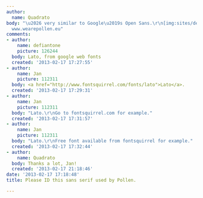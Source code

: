 ```yaml
---
author:
  name: Quadrato
body: "\u2026 very similar to Google\u2019s Open Sans.\r\n[img:sites/default/files/old-images/bild_6136.png]\r\nSource:
  www.wearepollen.eu"
comments:
- author:
    name: defiantone
    picture: 126244
  body: Lato, from google web fonts
  created: '2013-02-17 17:27:55'
- author:
    name: Jan
    picture: 112311
  body: <a href="http://www.fontsquirrel.com/fonts/lato">Lato</a>.
  created: '2013-02-17 17:29:31'
- author:
    name: Jan
    picture: 112311
  body: "Lato.\r\nGo to fontsquirrel.com for example."
  created: '2013-02-17 17:31:57'
- author:
    name: Jan
    picture: 112311
  body: "Lato.\r\nFree font available from fontsquirrel for example."
  created: '2013-02-17 17:32:44'
- author:
    name: Quadrato
  body: Thanks a lot, Jan!
  created: '2013-02-17 21:18:46'
date: '2013-02-17 17:18:48'
title: Please ID this sans serif used by Pollen.

---
```

